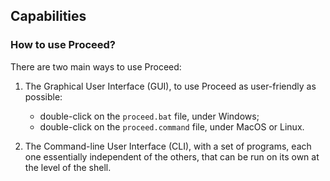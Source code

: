 ## Capabilities

### How to use Proceed?

There are two main ways to use Proceed:

1. The Graphical User Interface (GUI), to use Proceed as user-friendly 
as possible:

    * double-click on the `proceed.bat` file, under Windows;
    * double-click on the `proceed.command` file, under MacOS or Linux.

2. The Command-line User Interface (CLI), with a set of programs, each 
one essentially independent of the others, that can be run on its own 
at the level of the shell. 

